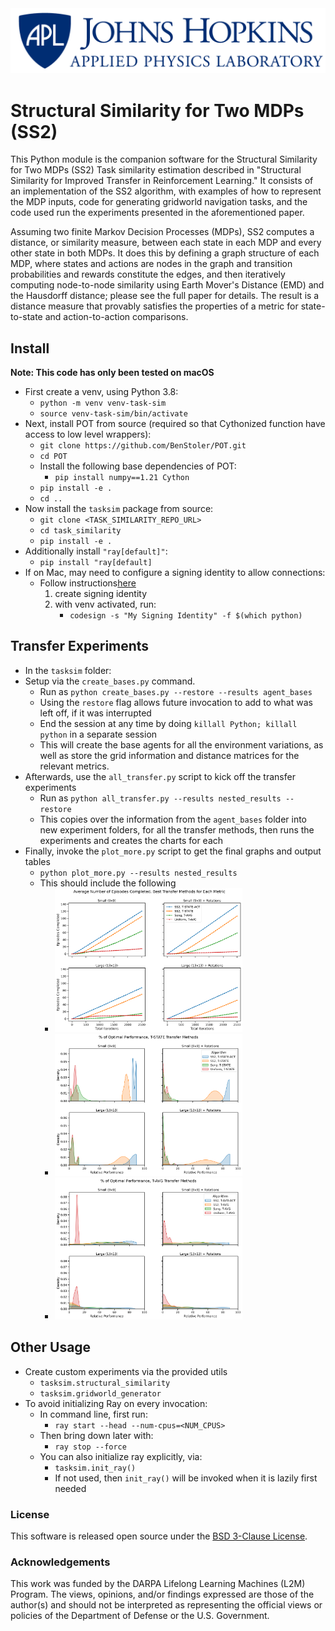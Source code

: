 <img src="./_assets/apl_small_horizontal_blue.png"/>

# Structural Similarity for Two MDPs (SS2)

This Python module is the companion software for the Structural Similarity for Two MDPs (SS2)
Task similarity estimation described in "Structural Similarity for Improved Transfer 
in Reinforcement Learning." It consists of an implementation of the SS2 algorithm, with 
examples of how to represent the MDP inputs, code for generating gridworld navigation
tasks, and the code used run the experiments presented in the aforementioned paper. 

Assuming two finite Markov Decision Processes (MDPs), SS2 computes a distance, or similarity
measure, between each state in each MDP and every other state in both MDPs. It does this by
defining a graph structure of each MDP, where states and actions are nodes in the graph and
transition probabilities and rewards constitute the edges, and then iteratively computing
node-to-node similarity using Earth Mover's Distance (EMD) and the Hausdorff distance; 
please see the full paper for details. The result is a distance measure that provably
satisfies the properties of a metric for state-to-state and action-to-action comparisons. 


## Install

**Note: This code has only been tested on macOS**

- First create a venv, using Python 3.8:
    - `python -m venv venv-task-sim`
    - `source venv-task-sim/bin/activate`
- Next, install POT from source (required so that Cythonized function have access to low level wrappers):
    - `git clone https://github.com/BenStoler/POT.git`
    - `cd POT`
    - Install the following base dependencies of POT:
        - `pip install numpy==1.21 Cython`
    - `pip install -e .`
    - `cd ..`
- Now install the `tasksim` package from source:
    - `git clone <TASK_SIMILARITY_REPO_URL>`
    - `cd task_similarity`
    - `pip install -e .`
- Additionally install `"ray[default]"`:
    - `pip install "ray[default]`
- If on Mac, may need to configure a signing identity to allow connections:
    - Follow instructions[here](https://stackoverflow.com/questions/19688841/add-python-application-to-accept-incoming-network-connections/21052159#21052159)
        1. create signing identity
        2. with venv activated, run:
           - `codesign -s "My Signing Identity" -f $(which python)`


## Transfer Experiments
- In the `tasksim` folder:
- Setup via the `create_bases.py` command.
    - Run as `python create_bases.py --restore --results agent_bases`
    - Using the `restore` flag allows future invocation to add to what was left off, if it was interrupted
    - End the session at any time by doing `killall Python; killall python` in a separate session
    - This will create the base agents for all the environment variations, as well as store the grid 
      information and distance matrices for the relevant metrics.
- Afterwards, use the `all_transfer.py` script to kick off the transfer experiments
    - Run as `python all_transfer.py --results nested_results --restore`
    - This copies over the information from the `agent_bases` folder into new experiment folders, for all the
      transfer methods, then runs the experiments and creates the charts for each
- Finally, invoke the `plot_more.py` script to get the final graphs and output tables
    - `python plot_more.py --results nested_results`
    - This should include the following
        - <img src="./_assets/curves_best_transfer.png" width="300" />
        - <img src="./_assets/dist_state_relative_transfer.png" width="300" />
        - <img src="./_assets/dist_weight_relative_transfer.png" width="300" />

## Other Usage

- Create custom experiments via the provided utils
    - `tasksim.structural_similarity`
    - `tasksim.gridworld_generator`
- To avoid initializing Ray on every invocation:
    - In command line, first run:
        - `ray start --head --num-cpus=<NUM_CPUS>`
    - Then bring down later with:
        - `ray stop --force`
    - You can also initialize ray explicitly, via:
        - `tasksim.init_ray()`
        - If not used, then `init_ray()` will be invoked when it is lazily first needed


### License

This software is released open source under the [BSD 3-Clause License](LICENSE). 

### Acknowledgements

This work was funded by the DARPA Lifelong Learning 
Machines (L2M) Program. The views, opinions,
and/or findings expressed are those of the author(s) and
should not be interpreted as representing the official
views or policies of the Department of Defense or the
U.S. Government.
